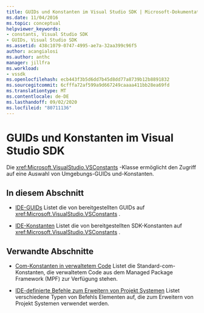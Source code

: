 ```yaml
---
title: GUIDs und Konstanten im Visual Studio SDK | Microsoft-Dokumentation
ms.date: 11/04/2016
ms.topic: conceptual
helpviewer_keywords:
- constants, Visual Studio SDK
- GUIDs, Visual Studio SDK
ms.assetid: 438c1079-0747-4995-ae7a-32aa399c96f5
author: acangialosi
ms.author: anthc
manager: jillfra
ms.workload:
- vssdk
ms.openlocfilehash: ecb443f3b5d6dd7b45d8dd77a8739b12b8891832
ms.sourcegitcommit: 6cfffa72af599a9d667249caaaa411bb28ea69fd
ms.translationtype: MT
ms.contentlocale: de-DE
ms.lasthandoff: 09/02/2020
ms.locfileid: "80711136"
---
```

# <a name="guids-and-constants-in-the-visual-studio-sdk"></a>GUIDs und Konstanten im Visual Studio SDK
Die <xref:Microsoft.VisualStudio.VSConstants> -Klasse ermöglicht den Zugriff auf eine Auswahl von Umgebungs-GUIDs und-Konstanten.

## <a name="in-this-section"></a>In diesem Abschnitt
- [IDE-GUIDs](../extensibility/ide-guids.md) Listet die von bereitgestellten GUIDs auf <xref:Microsoft.VisualStudio.VSConstants> .

- [IDE-Konstanten](../extensibility/ide-constants.md) Listet die von bereitgestellten SDK-Konstanten auf <xref:Microsoft.VisualStudio.VSConstants> .

## <a name="related-sections"></a>Verwandte Abschnitte
- [Com-Konstanten in verwaltetem Code](../extensibility/com-constants-in-managed-code.md) Listet die Standard-com-Konstanten, die verwaltetem Code aus dem Managed Package Framework (MPF) zur Verfügung stehen.

- [IDE-definierte Befehle zum Erweitern von Projekt Systemen](../extensibility/internals/ide-defined-commands-for-extending-project-systems.md) Listet verschiedene Typen von Befehls Elementen auf, die zum Erweitern von Projekt Systemen verwendet werden.
